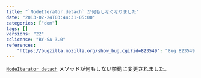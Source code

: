 ```yaml
---
title: "`NodeIterator.detach` が何もしなくなりました"
date: "2013-02-24T03:44:31-05:00"
categories: ["dom"]
tags: []
versions: "22"
cclicense: "BY-SA 3.0"
references:
    "https://bugzilla.mozilla.org/show_bug.cgi?id=823549": "Bug 823549 – Make NodeIterator.detach() a no-op"
---
```

[`NodeIterator.detach`](https://developer.mozilla.org/ja/docs/Web/API/NodeIterator.detach) メソッドが何もしない挙動に変更されました。
